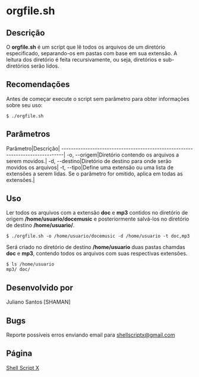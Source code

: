 # orgfile.sh

## Descrição

O **orgfile.sh** é um script que lê todos os arquivos de um diretório especificado, separando-os em pastas com base em sua extensão. A leitura dos diretório é feita recursivamente, ou seja, diretórios e sub-diretórios serão lidos.

## Recomendações

Antes de começar execute o script sem parâmetro para obter informações sobre seu uso:

```
$ ./orgfile.sh
```

## Parâmetros


Parâmetro|Descrição|
-------------------------------------------------------------------------------|
-o, --origem|Diretório contendo os arquivos a serem movidos.|
-d, --destino|Diretório de destino para onde serão movidos os arquivos|
-t, --tipo|Define uma extensão ou uma lista de extensões a serem lidas. Se o parâmetro for omitido, aplica em todas as extensões.|

## Uso

Ler todos os arquivos com a extensão **doc** e **mp3** contidos no diretório de origem **/home/usuario/docemusic** e posteriormente salvá-los no diretório de destino **/home/usuario/**.


	$ ./orgfile.sh -o /home/usuario/docemusic -d /home/usuario -t doc,mp3

Será criado no diretório de destino **/home/usuario** duas pastas chamdas **doc** e **mp3**, contendo todos os arquivos com suas respectivas extensões.

```
$ ls /home/usuario
mp3/ doc/
```

## Desenvolvido por

Juliano Santos [SHAMAN]

## Bugs
Reporte possíveis erros enviando email para <shellscriptx@gmail.com>

## Página
[Shell Script X](http://shellscriptx.blogspot.com.br)

